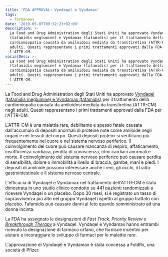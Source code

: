 ```yaml
---
title: 'FDA APPROVAL: Vyndaqel e Vyndamax'
tags:
  - farmanews
date: '2019-05-07T09:32:23+02:00'
description: >-
  La Food and Drug Administration degli Stati Uniti ha approvato Vyndaqel
  (tafamidis meglumine) e Vyndamax (tafamidis) per il trattamento della
  cardiomiopatia causata da amiloidosi mediata da transtiretina (ATTR-CM) negli
  adulti. Questi rappresentano i primi trattamenti approvati dalla FDA per
  l'ATTR-CM. 
socialDesc: >-
  La Food and Drug Administration degli Stati Uniti ha approvato Vyndaqel
  (tafamidis meglumine) e Vyndamax (tafamidis) per il trattamento della
  cardiomiopatia causata da amiloidosi mediata da transtiretina (ATTR-CM) negli
  adulti. Questi rappresentano i primi trattamenti approvati dalla FDA per
  l'ATTR-CM.
---
```

La Food and Drug Administration degli Stati Uniti ha approvato [Vyndaqel (tafamidis meglumine) e Vyndamax (tafamidis)](https://www.fda.gov/news-events/press-announcements/fda-approves-new-treatments-heart-disease-caused-serious-rare-disease-transthyretin-mediated) per il trattamento della cardiomiopatia causata da amiloidosi mediata da transtiretina (ATTR-CM) negli adulti. Questi rappresentano i primi trattamenti approvati dalla FDA per l'ATTR-CM. 

L'ATTR-CM è una malattia rara, debilitante e spesso fatale causata dall'accumulo di depositi anormali di proteine ​​note come amiloide negli organi e nei tessuti del corpo. Questi depositi proteici si verificano più frequentemente nel cuore e nel sistema nervoso periferico. Il coinvolgimento del cuore può causare mancanza di respiro, affaticamento, insufficienza cardiaca, perdita di conoscenza, ritmi cardiaci anormali e morte. Il coinvolgimento del sistema nervoso periferico può causare perdita di sensibilità, dolore o immobilità a livello di braccia, gambe, mani e piedi. I depositi di amiloide possono interessare anche i reni, gli occhi, il tratto gastrointestinale e il sistema nervoso centrale.

L'efficacia di Vyndaqel e Vyndamax nel trattamento dell'ATTR-CM è stata dimostrata in uno studio clinico condotto su 441 pazienti randomizzati a ricevere Vyndaqel o un placebo. Dopo 30 mesi, si è registrato un tasso di sopravvivenza più alto nel gruppo Vyndaqel rispetto al gruppo trattato con placebo. Tafamidis può causare danni al feto quando somministrato ad una donna incinta. 

La FDA ha assegnato le designazioni di _Fast Track_, _Priority Review_ e [_Breakthrough Therapy_](https://www.farmaceuticayounger.science/blog/2018/12/la-fda-statunitense-e-la-breakthrough-therapy/) a Vyndaqel. Vyndaqel e Vyndamax hanno entrambi ricevuto la designazione di farmaco orfano, che fornisce incentivi per aiutare e incoraggiare lo sviluppo di farmaci per le malattie rare.

L'approvazione di Vyndaqel e Vyndamax è stata concessa a FoldRx, una società di Pfizer.
